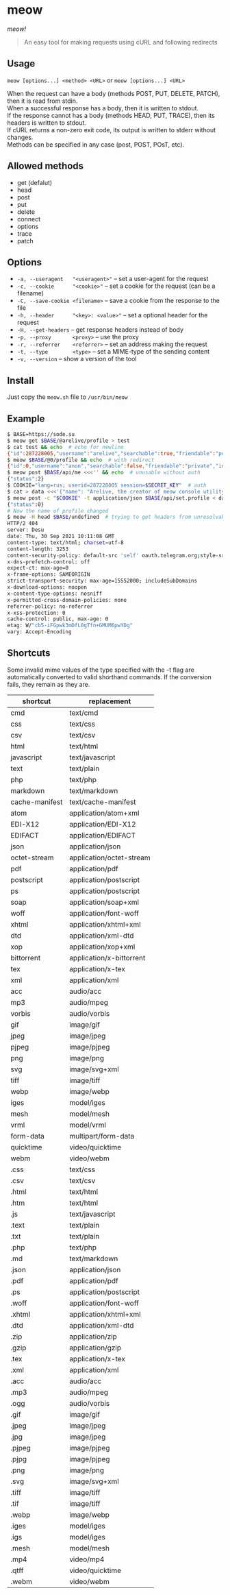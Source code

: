 # meow
*meow!*

> An easy tool for making requests using cURL and following redirects

## Usage
`meow [options...] <method> <URL>`
or
`meow [options...] <URL>`

When the request can have a body (methods POST, PUT, DELETE, PATCH), then it is read from stdin.  
When a successful response has a body, then it is written to stdout.  
If the response cannot has a body (methods HEAD, PUT, TRACE), then its headers is written to stdout.  
If cURL returns a non-zero exit code, its output is written to stderr without changes.  
Methods can be specified in any case (post, POST, POsT, etc).

## Allowed methods
- get (defalut)
- head
- post
- put
- delete
- connect
- options
- trace
- patch

## Options
- `-a, --useragent   "<useragent>"`    – set a user-agent for the request
- `-c, --cookie      "<cookie>"`       – set a cookie for the request (can be a filename)
- `-C, --save-cookie <filename>`       – save a cookie from the response to the file
- `-h, --header      "<key>: <value>"` – set a optional header for the request
- `-H, --get-headers`                  – get response headers instead of body
- `-p, --proxy       <proxy>`          – use the proxy
- `-r, --referrer    <referrer>`       – set an address making the request
- `-t, --type        <type>`           – set a MIME-type of the sending content
- `-v, --version`                      – show a version of the tool

## Install
Just copy the `meow.sh` file to `/usr/bin/meow`

## Example
```bash
$ BASE=https://sode.su
$ meow get $BASE/@arelive/profile > test
$ cat test && echo  # echo for newline
{"id":287228005,"username":"arelive","searchable":true,"friendable":"public","invitable":"protected","name":"Arelive","type":"user","cover":null,"avatar":"1313402292021605115.png","links":[]}
$ meow $BASE/@0/profile && echo  # with redirect
{"id":0,"username":"anon","searchable":false,"friendable":"private","invitable":"private","name":"","type":"user","cover":null,"avatar":null,"links":[]}
$ meow post $BASE/api/me <<<'' && echo  # unusable without auth
{"status":2}
$ COOKIE="lang=rus; userid=287228005 session=$SECRET_KEY"  # auth
$ cat > data <<<'{"name": "Arelive, the creator of meow console utility"}'
$ meow post -c "$COOKIE" -t application/json $BASE/api/set.profile < data && echo
{"status":0}
# Now the name of profile changed
$ meow -H head $BASE/undefined  # trying to get headers from unresolvable path
HTTP/2 404 
server: Desu
date: Thu, 30 Sep 2021 10:11:08 GMT
content-type: text/html; charset=utf-8
content-length: 3253
content-security-policy: default-src 'self' oauth.telegram.org;style-src 'self';script-src 'self' 'unsafe-eval' telegram.org;base-uri 'self';block-all-mixed-content;font-src 'self' https: data:;frame-ancestors 'self';img-src 'self' data:;object-src 'none';script-src-attr 'none';upgrade-insecure-requests
x-dns-prefetch-control: off
expect-ct: max-age=0
x-frame-options: SAMEORIGIN
strict-transport-security: max-age=15552000; includeSubDomains
x-download-options: noopen
x-content-type-options: nosniff
x-permitted-cross-domain-policies: none
referrer-policy: no-referrer
x-xss-protection: 0
cache-control: public, max-age: 0
etag: W/"cb5-iFGpwk3mDfL0gTfn+GMUM6pwYDg"
vary: Accept-Encoding
```

## Shortcuts
Some invalid mime values of the type specified with the -t flag
are automatically converted to valid shorthand commands.
If the conversion fails, they remain as they are.

| shortcut | replacement |
| --- | --- |
| cmd | text/cmd |
| css | text/css |
| csv | text/csv |
| html | text/html |
| javascript | text/javascript |
| text | text/plain |
| php | text/php |
| markdown | text/markdown |
| cache-manifest | text/cache-manifest |
| atom | application/atom+xml |
| EDI-X12 | application/EDI-X12 |
| EDIFACT | application/EDIFACT |
| json | application/json |
| octet-stream | application/octet-stream |
| pdf | application/pdf |
| postscript | application/postscript |
| ps | application/postscript |
| soap | application/soap+xml |
| woff | application/font-woff |
| xhtml | application/xhtml+xml |
| dtd | application/xml-dtd |
| xop | application/xop+xml |
| bittorrent | application/x-bittorrent |
| tex | application/x-tex |
| xml | application/xml |
| acc | audio/acc |
| mp3 | audio/mpeg |
| vorbis | audio/vorbis |
| gif | image/gif |
| jpeg | image/jpeg |
| pjpeg | image/pjpeg |
| png | image/png |
| svg | image/svg+xml |
| tiff | image/tiff |
| webp | image/webp |
| iges | model/iges |
| mesh | model/mesh |
| vrml | model/vrml |
| form-data | multipart/form-data |
| quicktime | video/quicktime |
| webm | video/webm |
| .css | text/css |
| .csv | text/csv |
| .html | text/html |
| .htm | text/html |
| .js | text/javascript |
| .text | text/plain |
| .txt | text/plain |
| .php | text/php |
| .md | text/markdown |
| .json | application/json |
| .pdf | application/pdf |
| .ps | application/postscript |
| .woff | application/font-woff |
| .xhtml | application/xhtml+xml |
| .dtd | application/xml-dtd |
| .zip | application/zip |
| .gzip | application/gzip |
| .tex | application/x-tex |
| .xml | application/xml |
| .acc | audio/acc |
| .mp3 | audio/mpeg |
| .ogg | audio/vorbis |
| .gif | image/gif |
| .jpeg | image/jpeg |
| .jpg | image/jpeg |
| .pjpeg | image/pjpeg |
| .pjpg | image/pjpeg |
| .png | image/png |
| .svg | image/svg+xml |
| .tiff | image/tiff |
| .tif | image/tiff |
| .webp | image/webp |
| .iges | model/iges |
| .igs | model/iges |
| .mesh | model/mesh |
| .mp4 | video/mp4 |
| .qtff | video/quicktime |
| .webm | video/webm |
